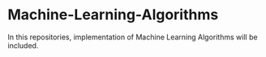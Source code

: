 # Machine-Learning-Algorithms
In this repositories, implementation of Machine Learning Algorithms will be included.
